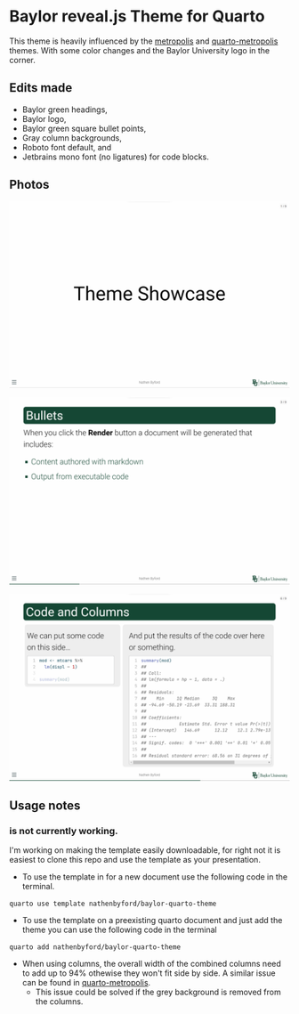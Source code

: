 # Baylor reveal.js Theme for Quarto

This theme is heavily influenced by the [metropolis](https://github.com/pat-s/xaringan-metropolis) and [quarto-metropolis](https://codeberg.org/pat-s/quarto-metropolis) themes. With some color changes and the Baylor University logo in the corner.

## Edits made

-   Baylor green headings,
-   Baylor logo,
-   Baylor green square bullet points,
-   Gray column backgrounds,
-   Roboto font default, and
-   Jetbrains mono font (no ligatures) for code blocks.

## Photos

![](Example/Pictures/Title.png)

![](Example/Pictures/List.png)

![](Example/Pictures/Columns%20and%20code.png)

## Usage notes

### is not currently working.
I'm working on making the template easily downloadable, for right not it is easiest to clone this repo and use the template as your presentation.
- To use the template in for a new document use the following code in the terminal.
```
quarto use template nathenbyford/baylor-quarto-theme
```
- To use the template on a preexisting quarto document and just add the theme you can use the following code in the terminal
```
quarto add nathenbyford/baylor-quarto-theme
```

- When using columns, the overall width of the combined columns need to add up to 94% othewise they won't fit side by side. A similar issue can be found in [quarto-metropolis](https://codeberg.org/pat-s/quarto-metropolis). 
    - This issue could be solved if the grey background is removed from the columns.

